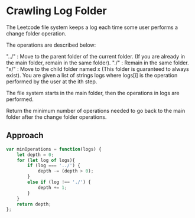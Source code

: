 # Crawling Log Folder

The Leetcode file system keeps a log each time some user performs a change folder operation.

The operations are described below:

"../" : Move to the parent folder of the current folder. (If you are already in the main folder, remain in the same folder).
"./" : Remain in the same folder.
"x/" : Move to the child folder named x (This folder is guaranteed to always exist).
You are given a list of strings logs where logs[i] is the operation performed by the user at the ith step.

The file system starts in the main folder, then the operations in logs are performed.

Return the minimum number of operations needed to go back to the main folder after the change folder operations.

## Approach 

``` JavaScript
var minOperations = function(logs) {
    let depth = 0;
    for (let log of logs){
        if (log === '../') {
            depth -= (depth > 0);
        }
        else if (log !== './') {
            depth += 1;
        }
    }
    return depth;
};
```
